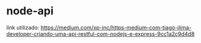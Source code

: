 # node-api
link utilizado: https://medium.com/xp-inc/https-medium-com-tiago-jlima-developer-criando-uma-api-restful-com-nodejs-e-express-9cc1a2c9d4d8

